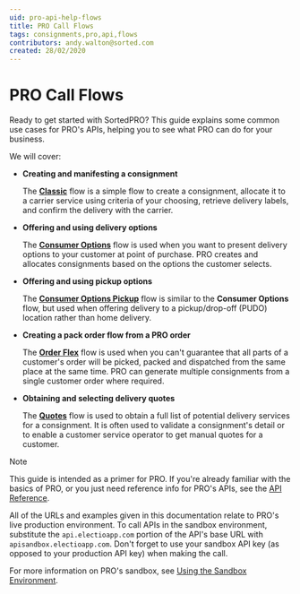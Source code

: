 ```yaml
---
uid: pro-api-help-flows
title: PRO Call Flows
tags: consignments,pro,api,flows
contributors: andy.walton@sorted.com
created: 28/02/2020
---
```

# PRO Call Flows

Ready to get started with SortedPRO? This guide explains some common use cases for PRO's APIs, helping you to see what PRO can do for your business.

We will cover:

* **Creating and manifesting a consignment**

   The **[Classic](./flows/classic_flow.md)** flow is a simple flow to create a consignment, allocate it to a carrier service using criteria of your choosing, retrieve delivery labels, and confirm the delivery with the carrier. 

* **Offering and using delivery options**

   The **[Consumer Options](./flows/consumer_options_flow.md)** flow is used when you want to present delivery options to your customer at point of purchase. PRO creates and allocates consignments based on the options the customer selects.

* **Offering and using pickup options**

   The **[Consumer Options Pickup](./flows/consumer_options_pickup_flow.md)** flow is similar to the **Consumer Options** flow, but used when offering delivery to a pickup/drop-off (PUDO) location rather than home delivery. 

* **Creating a pack order flow from a PRO order**

   The **[Order Flex](./flows/order_flex_flow.md)** flow is used when you can't guarantee that all parts of a customer's order will be picked, packed and dispatched from the same place at the same time. PRO can generate multiple consignments from a single customer order where required.

* **Obtaining and selecting delivery quotes**

   The **[Quotes](./flows/quotes_flow.md)** flow is used to obtain a full list of potential delivery services for a consignment. It is often used to validate a consignment's detail or to enable a customer service operator to get manual quotes for a customer.

> [!NOTE]
> This guide is intended as a primer for PRO. If you're already familiar with the basics of PRO, or you just need reference info for PRO's APIs, see the [API Reference](https://docs.electioapp.com/#/api).
>
> All of the URLs and examples given in this documentation relate to PRO's live production environment. To call APIs in the sandbox environment, substitute the `api.electioapp.com` portion of the API's base URL with `apisandbox.electioapp.com`. Don't forget to use your sandbox API key (as opposed to your production API key) when making the call.
>
> For more information on PRO's sandbox, see [Using the Sandbox Environment](/pro/api/help/introduction.html#using-the-sandbox-environment).
